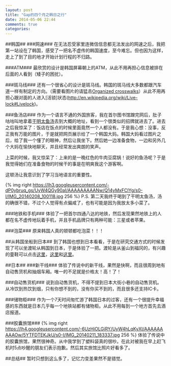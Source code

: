 ```yaml
---
layout: post
title: "Gap的四个月之韩日之行"
date: 2014-05-06 22:44
comments: true
categories: 
---
```


##韩国##
###网速###
在无法忍受家里连微信信息都无法发出的网速之后，我把第一站设在了韩国，感受了一把名不虚传的韩国速度，至今难忘。但也因为这样，走上了到了目的地才开始计划行程的不归路。

###ATM###
最欣赏的设计是韩国屏幕朝上的ATM，从此不用再担心信息被排在后面的人看到（矮子的困扰）。

###斑马线###
还有一个很省心的设计是斑马线。韩国的斑马线大多数都跟汽车道一样有制定的方向。（需要看图片的请猛击[Organized crosswalks](http://www.johnnyjet.com/2012/10/seoul-korea-tour-guide/seoul-south-korea-sept-2012-007-3/)）从此不用再担心跟对面的人进入[活锁]状态(http://en.wikipedia.org/wiki/Live-lock#Livelock)。

###鱼汤店###
作为一个语言不通的外国旅客，我在首尔图书馆蹭完网后，肚子咕咕叫地拿着[干明太鱼汤](http://cn.konest.com/contents/food_detail.html?id=1854)去到大概的地址，看到一个很类似的招牌就进去了。进去之后我惊呆了：饭店在饭点的时候里面竟然一个人都没有。于是我心想：没事，反正我有万能的图片，于是就把网页展示给了一个韩国大妈。韩国大妈看过图片之后，给了我一个懂了的眼神，然后让我坐下。然后她一边准备食物，一边和另外几个大妈在愉快地聊天，并且经常发出爽朗的笑声。

上菜的时候，我又惊呆了：上来的是一晚红色的牛肉豆腐锅！说好的鱼汤呢？于是我觉得她们在准备食物的时候干的事是在明爽我这个游客啊。

这顿汤让我意识到了学习当地语言的重要性。

{% img right https://lh3.googleusercontent.com/-dP0ybruq_gs/UyW4QGy90aI/AAAAAAAAANw/Q14yMxFClYg/s0-I/IMG_20140208_100118.jpg 256 %}
P.S. 第二天我终于喝到了干明太鱼汤，汤的确很不错，不过个人觉得有点偏咸了，也有可能是因为我放太多小菜了。

###地铁和手机###
体验了一把首尔四通八达的地铁，然后发现果然地铁上的人都在名不虚传地玩着手机，并且手机品牌只有两种可能：三星或者苹果。

###泡菜###
原来韩国人真的顿顿都吃泡菜！！！

##从韩国坐船到日本##
到了韩国也想到日本看看，于是在研究交通方式的时候发现了可以坐渡轮从韩国到日本，于是体验了一把。渡轮是从釜山到福冈的，有兴趣的童鞋可以点击[这里](http://ccmai.pixnet.net/blog/post/36365888)，[这里](http://ccmai.pixnet.net/blog/post/36366422)和[这里](http://ccmai.pixnet.net/blog/post/36373072)。

##日本##
###新干线###
体验了传说中的新干线，果然是快啊，而且很周到地有自动售货机和抽烟车厢。唯一的不足就是价格太！高！了！

###自动售货机###
说到自动售货机，不得不提到日本大街小巷的自动售货机。从冷饮到热饮到烟，只有你想不到的，没有你买不到的，而且很多还支持IC卡。

###储物柜###
作为一个7天时间匆忙游了韩国日本的过客，还有一个很提升幸福感的东西就是日本几乎每一个地铁站都有储物柜。从此不用每到一个地方首先去酒店报道。

###胶囊旅馆###
{% img right  https://lh4.googleusercontent.com/-6UzHiOLGiRY/UyW4hLqKyXI/AAAAAAAAAOw/5YTFDTEKJkU/s0-I/IMG_20140211_183337.jpg 256 %}
体验了传说中的胶囊旅馆，果然很神奇。从中我学到了塑料袋真的很吵。在此对被我在早上赶飞机时5点吵醒的朋友们表示抱歉。然后其实旅馆比照片好看多了。

##总结##
暂时只想到这么多了，记忆力变差果然不是错觉。
